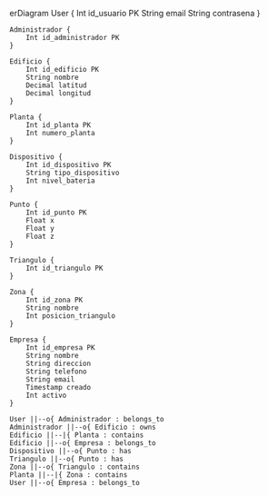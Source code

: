 erDiagram
    User {
        Int id_usuario PK
        String email
        String contrasena
    }

    Administrador {
        Int id_administrador PK
    }

    Edificio {
        Int id_edificio PK
        String nombre
        Decimal latitud
        Decimal longitud
    }

    Planta {
        Int id_planta PK
        Int numero_planta
    }

    Dispositivo {
        Int id_dispositivo PK
        String tipo_dispositivo
        Int nivel_bateria
    }

    Punto {
        Int id_punto PK
        Float x
        Float y
        Float z
    }

    Triangulo {
        Int id_triangulo PK
    }

    Zona {
        Int id_zona PK
        String nombre
        Int posicion_triangulo
    }

    Empresa {
        Int id_empresa PK
        String nombre
        String direccion
        String telefono
        String email
        Timestamp creado
        Int activo
    }

    User ||--o{ Administrador : belongs_to
    Administrador ||--o{ Edificio : owns
    Edificio ||--|{ Planta : contains
    Edificio ||--o{ Empresa : belongs_to
    Dispositivo ||--o{ Punto : has
    Triangulo ||--o{ Punto : has
    Zona ||--o{ Triangulo : contains
    Planta ||--|{ Zona : contains
    User ||--o{ Empresa : belongs_to
